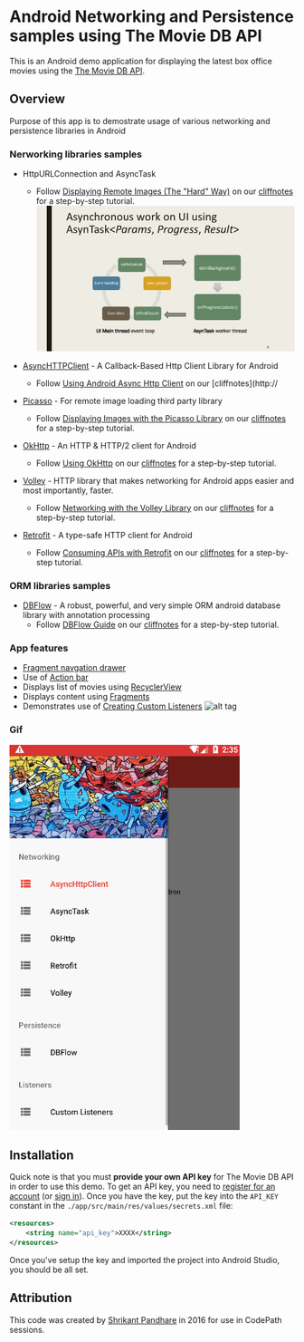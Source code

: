 # Android Networking and Persistence samples using The Movie DB API

This is an Android demo application for displaying the latest box office movies using the [The Movie DB API](https://www.themoviedb.org/documentation/api/). 

## Overview
Purpose of this app is to demostrate usage of various networking and persistence libraries in Android


### Nerworking libraries samples

 * HttpURLConnection and AsyncTask
    * Follow [Displaying Remote Images (The "Hard" Way)](http://guides.codepath.com/android/Sending-and-Managing-Network-Requests#displaying-remote-images-the-hard-way) on our [cliffnotes](http://guides.codepath.com/) for a step-by-step tutorial.
    ![alt tag](asynctask.jpg)

 * [AsyncHTTPClient](http://loopj.com/android-async-http/) - A Callback-Based Http Client Library for Android
    * Follow [Using Android Async Http Client](http://guides.codepath.com/android/Using-Android-Async-Http-Client) on our [cliffnotes](http://
 * [Picasso](http://square.github.io/picasso/) - For remote image loading third party library
    * Follow [Displaying Images with the Picasso Library](http://guides.codepath.com/android/Displaying-Images-with-the-Picasso-Library) on our [cliffnotes](http://guides.codepath.com/) for a step-by-step tutorial.
 * [OkHttp](http://square.github.io/okhttp/) - An HTTP & HTTP/2 client for Android 
    * Follow [Using OkHttp](http://guides.codepath.com/android/Using-OkHttp) on our [cliffnotes](http://guides.codepath.com/) for a step-by-step tutorial. 
 * [Volley](https://developer.android.com/training/volley/index.html) - HTTP library that makes networking for Android apps easier and most importantly, faster.
    * Follow [Networking with the Volley Library](http://guides.codepath.com/android/Networking-with-the-Volley-Library) on our [cliffnotes](http://guides.codepath.com/) for a step-by-step tutorial.
 * [Retrofit](https://square.github.io/retrofit/) - A type-safe HTTP client for Android
    * Follow [Consuming APIs with Retrofit](http://guides.codepath.com/android/Consuming-APIs-with-Retrofit) on our [cliffnotes](http://guides.codepath.com/) for a step-by-step tutorial.


### ORM libraries samples

 * [DBFlow](https://github.com/Raizlabs/DBFlow) - A robust, powerful, and very simple ORM android database library with annotation processing
    * Follow [DBFlow Guide](http://guides.codepath.com/android/DBFlow-Guide) on our [cliffnotes](http://guides.codepath.com/) for a step-by-step tutorial.


### App features
 * [Fragment navgation drawer](http://guides.codepath.com/android/Fragment-Navigation-Drawer)
 * Use of [Action bar](http://guides.codepath.com/android/Extended-ActionBar-Guide)
 * Displays list of movies using [RecyclerView](http://guides.codepath.com/android/Using-the-RecyclerView)
 * Displays content using [Fragments](http://guides.codepath.com/android/Creating-and-Using-Fragments)
 * Demonstrates use of [Creating Custom Listeners](http://guides.codepath.com/android/Creating-Custom-Listeners)
   ![alt tag](acustom_listeners.jpg)

### Gif
![alt tag](networking_samples.gif)


## Installation

Quick note is that you must **provide your own API key** for The Movie DB API in order to use this demo. To get an API key, you need to [register for an account](https://www.themoviedb.org/account/signup) (or [sign in](https://www.themoviedb.org/login)). Once you have the key, put the key into the `API_KEY` constant in the `./app/src/main/res/values/secrets.xml` file: 

```xml
<resources>
    <string name="api_key">XXXX</string>
</resources>
```

Once you've setup the key and imported the project into Android Studio, you should be all set.

## Attribution
 
This code was created by [Shrikant Pandhare](https://github.com/shrikant0013) in 2016 for use in CodePath sessions.